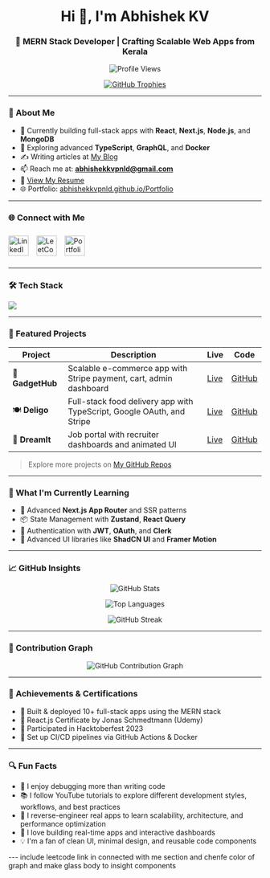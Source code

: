 <h1 align="center">Hi 👋, I'm Abhishek KV</h1>
<h3 align="center">🚀 MERN Stack Developer | Crafting Scalable Web Apps from Kerala</h3>

<p align="center">
  <img src="https://komarev.com/ghpvc/?username=abhishekkvpnld&label=Profile%20views&color=0e75b6&style=flat" alt="Profile Views" />
</p>

<p align="center">
  <a href="https://github-profile-trophy.vercel.app/?username=abhishekkvpnld">
    <img src="https://github-profile-trophy.vercel.app/?username=abhishekkvpnld&theme=algolia&margin-w=10" alt="GitHub Trophies" />
  </a>
</p>

---

### 🚧 About Me

- 🔭 Currently building full-stack apps with **React**, **Next.js**, **Node.js**, and **MongoDB**
- 🌱 Exploring advanced **TypeScript**, **GraphQL**, and **Docker**
- ✍️ Writing articles at [My Blog](https://abhishekkvpnld.github.io/Portfolio/#blog)
- 📫 Reach me at: **abhishekkvpnld@gmail.com**
- 🧾 [View My Resume](https://drive.google.com/file/d/1GDy64QNkyvyVLi8xEwfjASA-Z6nru2mG/view?usp=sharing)
- 🌐 Portfolio: [abhishekkvpnld.github.io/Portfolio](https://abhishekkvpnld.github.io/Portfolio)

---

### 🌐 Connect with Me

<div style="display: flex; gap: 16px; align-items: center; padding: 10px 0;">
  <a href="https://www.linkedin.com/in/abhishek-kv-77b0b7286/" target="_blank" style="text-decoration: none;">
    <img src="https://img.shields.io/badge/LinkedIn-0A66C2?style=for-the-badge&logo=linkedin&logoColor=white" alt="LinkedIn" height="40" />
  </a>

  <a href="https://leetcode.com/abhishekkv-1999/" target="_blank" style="text-decoration: none;">
    <img src="https://img.shields.io/badge/LeetCode-FFA116?style=for-the-badge&logo=leetcode&logoColor=white" alt="LeetCode" height="40" />
  </a>

  <a href="https://abhishekkvpnld.github.io/Portfolio" target="_blank" style="text-decoration: none;">
    <img src="https://img.shields.io/badge/Portfolio-000000?style=for-the-badge&logo=vercel&logoColor=white" alt="Portfolio" height="40" />
  </a>
</div>


---

### 🛠️ Tech Stack

<p align="left">
  <img src="https://skillicons.dev/icons?i=html,css,js,ts,python,react,nextjs,nodejs,express,mongodb,mysql,firebase,redux,tailwind,bootstrap,materialui,git,github,docker,vite,prisma,aws,npm,jest,vscode,githubactions,postman,figma" />
</p>

---

### 💼 Featured Projects

| Project | Description | Live | Code |
|--------|-------------|------|------|
| 🛒 **GadgetHub** | Scalable e-commerce app with Stripe payment, cart, admin dashboard | [Live](https://e-commerce-abhisheks-projects-70ee5198.vercel.app) | [GitHub](https://github.com/Abhishekkvpnld/E-Commerce) |
| 🍽 **Deligo** | Full-stack food delivery app with TypeScript, Google OAuth, and Stripe | [Live](https://food-ordering-app-1-hbrc.onrender.com/) | [GitHub](https://github.com/Abhishekkvpnld/Food-Ordering-App) |
| 💼 **DreamIt** | Job portal with recruiter dashboards and animated UI | [Live](https://job-portal-delta-ecru.vercel.app/) | [GitHub](https://github.com/Abhishekkvpnld/Job-Portal) |

> Explore more projects on [My GitHub Repos](https://github.com/Abhishekkvpnld?tab=repositories)

---

### 📘 What I'm Currently Learning

- 🔧 Advanced **Next.js App Router** and SSR patterns  
- 📦 State Management with **Zustand**, **React Query**  
- 🔐 Authentication with **JWT**, **OAuth**, and **Clerk**  
- 💅 Advanced UI libraries like **ShadCN UI** and **Framer Motion**

---

### 📈 GitHub Insights

<p align="center">
  <img src="https://github-readme-stats.vercel.app/api?username=abhishekkvpnld&show_icons=true&theme=radical&border_radius=12&hide_border=false&rank_icon=github" alt="GitHub Stats" />
</p>

<p align="center">
  <img src="https://github-readme-stats.vercel.app/api/top-langs/?username=abhishekkvpnld&layout=compact&theme=radical&border_radius=12&hide_border=false" alt="Top Languages" />
</p>

<p align="center">
  <img src="https://github-readme-streak-stats.herokuapp.com/?user=abhishekkvpnld&theme=radical&hide_border=false&border_radius=12" alt="GitHub Streak" />
</p>

---

### 📆 Contribution Graph

<p align="center">
  <img src="https://github-readme-activity-graph.vercel.app/graph?username=abhishekkvpnld&theme=react-dark&hide_border=false&area=true" alt="GitHub Contribution Graph" />
</p>

---

### 🏅 Achievements & Certifications

- 🥇 Built & deployed 10+ full-stack apps using the MERN stack
- 📜 React.js Certificate by Jonas Schmedtmann (Udemy)
- 🚀 Participated in Hacktoberfest 2023
- 🔁 Set up CI/CD pipelines via GitHub Actions & Docker

---

### 🔍 Fun Facts

- 🎯 I enjoy debugging more than writing code  
- 📚 I follow YouTube tutorials to explore different development styles, workflows, and best practices  
- 🔧 I reverse-engineer real apps to learn scalability, architecture, and performance optimization  
- 🧩 I love building real-time apps and interactive dashboards  
- 💡 I'm a fan of clean UI, minimal design, and reusable code components  

---  include leetcode link in connected with me section and chenfe color of graph and make glass body to insight components
